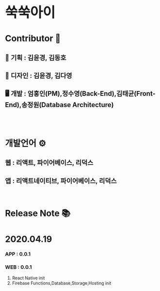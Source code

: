 <style>
div {
  font-size : 45px;
  font-weight : 700;

  }</style>

<div>쑥쑥아이</div>

# Contributor 👥

## 📑 기획 : 김윤경, 김동호

## 📱 디자인 : 김윤경, 김다영

## 🖥 개발 : 엄홍인(PM),정수영(Back-End),김태균(Front-End),송정원(Database Architecture)

<br/>
<br/>

# 개발언어 ⚙️

## 웹 : 리액트, 파이어베이스, 리덕스

## 앱 : 리액트네이티브, 파이어베이스, 리덕스

<br/>

# Release Note 📚

# 2020.04.19

### APP : 0.0.1

### WEB : 0.0.1

1. React Native init
2. Firebase Functions,Database,Storage,Hosting init
